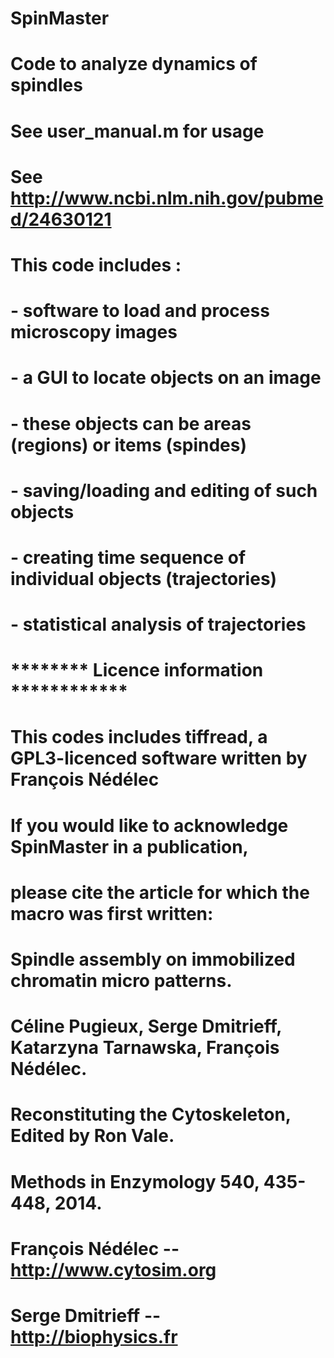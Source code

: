 # SpinMaster
# Code to analyze dynamics of spindles
# See user_manual.m for usage
# See http://www.ncbi.nlm.nih.gov/pubmed/24630121 
#
# This code includes :
# - software to load and process microscopy images
# - a GUI to locate objects on an image
# - these objects can be areas (regions) or items (spindes)
# - saving/loading and editing of such objects
# - creating time sequence of individual objects (trajectories)
# - statistical analysis of trajectories
#
#
# ******** Licence information ************
# This codes includes tiffread, a GPL3-licenced software written by François Nédélec
#
# If you would like to acknowledge SpinMaster in a publication, 
# please cite the article for which the macro was first written:
#
# Spindle assembly on immobilized chromatin micro patterns.
# Céline Pugieux, Serge Dmitrieff, Katarzyna Tarnawska, François Nédélec. 
# Reconstituting the Cytoskeleton, Edited by Ron Vale.
# Methods in Enzymology 540, 435-448, 2014. 
#
# 
# François Nédélec --  http://www.cytosim.org
# Serge Dmitrieff  --  http://biophysics.fr	